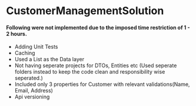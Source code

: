 # CustomerManagementSolution

#### Following were not implemented due to the imposed time restriction of 1 - 2 hours.
- Adding Unit Tests
- Caching
- Used a List as the Data layer
- Not having seperate projects for DTOs, Entities etc (Used seperate folders instead to keep the code clean and responsibility wise seperated.)
- Included only 3 properties for Customer with relevant validations(Name, Email, Address)
- Api versioning
